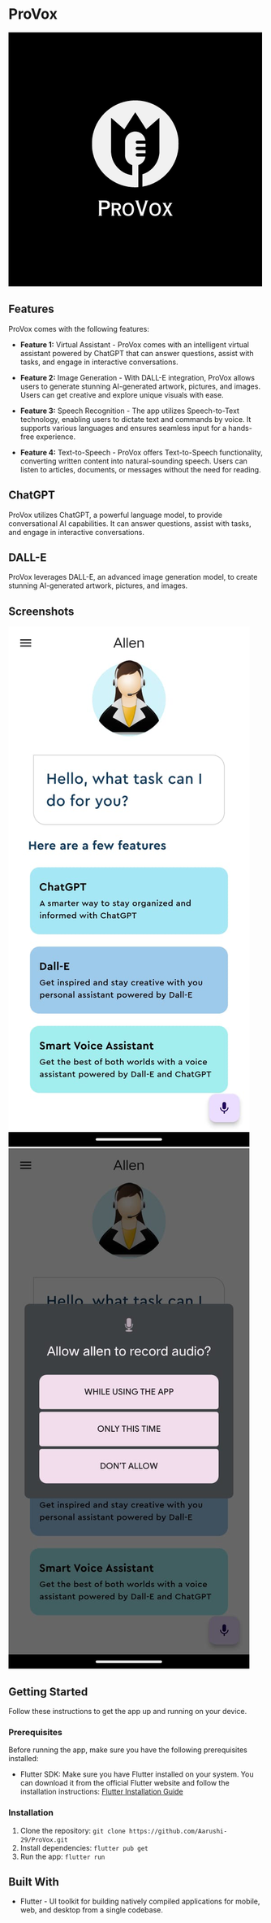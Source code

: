 # ProVox
![App Logo](images/ProVox.png)

## Features

ProVox comes with the following features:

- **Feature 1:** Virtual Assistant - ProVox comes with an intelligent virtual assistant powered by ChatGPT that can answer questions, assist with tasks, and engage in interactive conversations.

- **Feature 2:** Image Generation - With DALL-E integration, ProVox allows users to generate stunning AI-generated artwork, pictures, and images. Users can get creative and explore unique visuals with ease.

- **Feature 3:** Speech Recognition - The app utilizes Speech-to-Text technology, enabling users to dictate text and commands by voice. It supports various languages and ensures seamless input for a hands-free experience.

- **Feature 4:** Text-to-Speech - ProVox offers Text-to-Speech functionality, converting written content into natural-sounding speech. Users can listen to articles, documents, or messages without the need for reading.


## ChatGPT

ProVox utilizes ChatGPT, a powerful language model, to provide conversational AI capabilities. It can answer questions, assist with tasks, and engage in interactive conversations.

## DALL-E

ProVox leverages DALL-E, an advanced image generation model, to create stunning AI-generated artwork, pictures, and images.

## Screenshots

![Screenshot 1](images/ss1.png)
![Screenshot 2](images/ss2.png)

## Getting Started

Follow these instructions to get the app up and running on your device.

### Prerequisites

Before running the app, make sure you have the following prerequisites installed:

- Flutter SDK: Make sure you have Flutter installed on your system. You can download it from the official Flutter website and follow the installation instructions: [Flutter Installation Guide](https://flutter.dev/docs/get-started/install)

### Installation

1. Clone the repository: `git clone https://github.com/Aarushi-29/ProVox.git`
2. Install dependencies: `flutter pub get`
3. Run the app: `flutter run`

## Built With

- Flutter - UI toolkit for building natively compiled applications for mobile, web, and desktop from a single codebase.